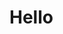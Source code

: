 # **Hello**


<!---
DaddyPluM/DaddyPluM is a ✨ special ✨ repository because its `README.md` (this file) appears on your GitHub profile.
You can click the Preview link to take a look at your changes.
--->
